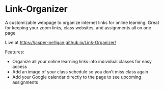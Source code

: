 # Link-Organizer
A customizable webpage to organize internet links for online learning. Great for keeping your 
zoom links, class websites, and assignments all on one page.

Live at https://jasper-nelligan.github.io/Link-Organizer/

Features:

* Organize all your online learning links into individual classes for easy access
* Add an image of your class schedule so you don't miss class again
* Add your Google calendar directly to the page to see upcoming assignments
